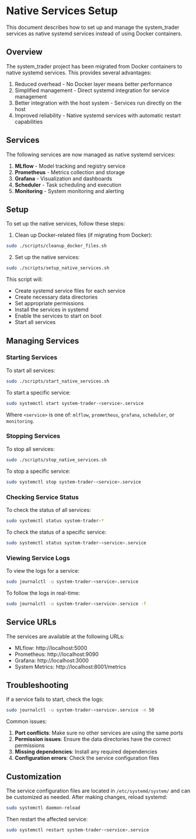 # Native Services Setup

This document describes how to set up and manage the system_trader services as native systemd services instead of using Docker containers.

## Overview

The system_trader project has been migrated from Docker containers to native systemd services. This provides several advantages:

1. Reduced overhead - No Docker layer means better performance
2. Simplified management - Direct systemd integration for service management
3. Better integration with the host system - Services run directly on the host
4. Improved reliability - Native systemd services with automatic restart capabilities

## Services

The following services are now managed as native systemd services:

1. **MLflow** - Model tracking and registry service
2. **Prometheus** - Metrics collection and storage
3. **Grafana** - Visualization and dashboards
4. **Scheduler** - Task scheduling and execution
5. **Monitoring** - System monitoring and alerting

## Setup

To set up the native services, follow these steps:

1. Clean up Docker-related files (if migrating from Docker):

```bash
sudo ./scripts/cleanup_docker_files.sh
```

2. Set up the native services:

```bash
sudo ./scripts/setup_native_services.sh
```

This script will:
- Create systemd service files for each service
- Create necessary data directories
- Set appropriate permissions
- Install the services in systemd
- Enable the services to start on boot
- Start all services

## Managing Services

### Starting Services

To start all services:

```bash
sudo ./scripts/start_native_services.sh
```

To start a specific service:

```bash
sudo systemctl start system-trader-<service>.service
```

Where `<service>` is one of: `mlflow`, `prometheus`, `grafana`, `scheduler`, or `monitoring`.

### Stopping Services

To stop all services:

```bash
sudo ./scripts/stop_native_services.sh
```

To stop a specific service:

```bash
sudo systemctl stop system-trader-<service>.service
```

### Checking Service Status

To check the status of all services:

```bash
sudo systemctl status system-trader-*
```

To check the status of a specific service:

```bash
sudo systemctl status system-trader-<service>.service
```

### Viewing Service Logs

To view the logs for a service:

```bash
sudo journalctl -u system-trader-<service>.service
```

To follow the logs in real-time:

```bash
sudo journalctl -u system-trader-<service>.service -f
```

## Service URLs

The services are available at the following URLs:

- MLflow: http://localhost:5000
- Prometheus: http://localhost:9090
- Grafana: http://localhost:3000
- System Metrics: http://localhost:8001/metrics

## Troubleshooting

If a service fails to start, check the logs:

```bash
sudo journalctl -u system-trader-<service>.service -n 50
```

Common issues:

1. **Port conflicts**: Make sure no other services are using the same ports
2. **Permission issues**: Ensure the data directories have the correct permissions
3. **Missing dependencies**: Install any required dependencies
4. **Configuration errors**: Check the service configuration files

## Customization

The service configuration files are located in `/etc/systemd/system/` and can be customized as needed. After making changes, reload systemd:

```bash
sudo systemctl daemon-reload
```

Then restart the affected service:

```bash
sudo systemctl restart system-trader-<service>.service
```
